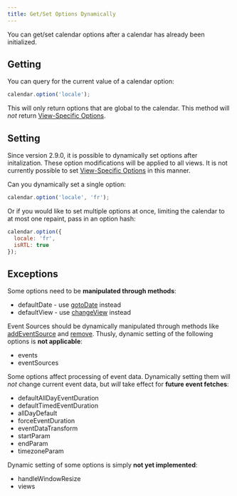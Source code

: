 ```yaml
---
title: Get/Set Options Dynamically
---
```


You can get/set calendar options after a calendar has already been initialized.

## Getting

You can query for the current value of a calendar option:

```js
calendar.option('locale');
```

This will only return options that are global to the calendar. This method will *not* return [View-Specific Options](view-specific-options).


## Setting

Since version 2.9.0, it is possible to dynamically set options after initalization. These option modifications will be applied to all views. It is not currently possible to set [View-Specific Options](view-specific-options) in this manner.

Can you dynamically set a single option:

```js
calendar.option('locale', 'fr');
```

Or if you would like to set multiple options at once, limiting the calendar to at most one repaint, pass in an option hash:

```js
calendar.option({
  locale: 'fr',
  isRTL: true
});
```

## Exceptions

Some options need to be **manipulated through methods**:

- defaultDate - use [gotoDate](Calendar-gotoDate) instead
- defaultView - use [changeView](Calendar-changeView) instead

Event Sources should be dynamically manipulated through methods like [addEventSource](Calendar-addEventSource) and [remove](EventSource-remove). Thusly, dynamic setting of the following options is **not applicable**:

- events
- eventSources

Some options affect processing of event data. Dynamically setting them will *not* change current event data, but *will* take effect for **future event fetches**:

- defaultAllDayEventDuration
- defaultTimedEventDuration
- allDayDefault
- forceEventDuration
- eventDataTransform
- startParam
- endParam
- timezoneParam

Dynamic setting of some options is simply **not yet implemented**:

- handleWindowResize
- views
